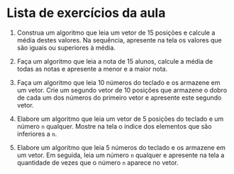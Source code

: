 # Lista de exercícios da aula

1. Construa um algoritmo que leia um vetor de 15 posições e calcule a média destes valores. Na sequência, apresente na tela os valores que são iguais ou superiores à média.

2. Faça um algoritmo que leia a nota de 15 alunos, calcule a média de todas as notas e apresente a menor e a maior nota.

3. Faça um algoritmo que leia 10 números do teclado e os armazene em um vetor. Crie um segundo vetor de 10 posições que armazene o dobro de cada um dos números do primeiro vetor e apresente este segundo vetor.

4. Elabore um algoritmo que leia um vetor de 5 posições do teclado e um número `n` qualquer. Mostre na tela o índice dos elementos que são inferiores a `n`.

5. Elabore um algoritmo que leia 5 números do teclado e os armazene em um vetor. Em seguida, leia um número `n` qualquer e apresente na tela a quantidade de vezes que o número `n` aparece no vetor.